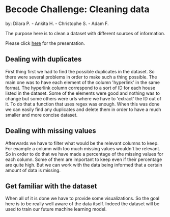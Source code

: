 # Becode Challenge: Cleaning data
by: Dilara P. - Ankita H. - Christophe S. - Adam F.

The purpose here is to clean a dataset with different sources of information.

Please click [here](https://drive.google.com/file/d/1YY-QRAKNAR1Kg_htWioGengq8mv5aUU5/view?usp=sharing) for the presentation.

## Dealing with duplicates
First thing first we had to find the possible duplicates in the dataset.
So there were several problems in order to make such a thing possible. The main one was to have each element of the column 'hyperlink' in the same format. 
The hyperlink column correspond to a sort of ID for each house listed in the dataset. Some of the elements were good and nothing was to change but some others were urls where we have to 'extract' the ID out of it. To do that a function that uses regex was enough. 
When this was done we can easily find any duplicates and delete them in order to have a much smaller and more concise dataset.


## Dealing with missing values
Afterwards we have to filter what would be the relevant columns to keep. 
For example a column with too much missing values wouldn't be relevant.
So in order to do that we have made a percentage of the missing values for each column. 
Some of them are important to keep even if their percentage are quite high. But we can work with the data being informed that a certain amount of data is missing.


## Get familiar with the dataset
When all of it is done we have to provide some visualizations.
So the goal here is to be really well aware of the data itself. Indeed the dataset will be used to train our future machine learning model. 




